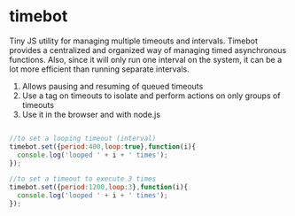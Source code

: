 # timebot
Tiny JS utility for managing multiple timeouts and intervals. Timebot provides a centralized and organized way of managing timed asynchronous functions. Also, since it will only run one interval on the system, it can be a lot more efficient than running separate intervals.

1. Allows pausing and resuming of queued timeouts
2. Use a tag on timeouts to isolate and perform actions on only groups of timeouts
3. Use it in the browser and with node.js

```` javascript

//to set a looping timeout (interval)
timebot.set({period:400,loop:true},function(i){
  console.log('looped ' + i + ' times');
});

//to set a timeout to execute 3 times
timebot.set({period:1200,loop:3},function(i){
  console.log('looped ' + i + ' times');
});

````
